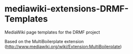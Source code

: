 mediawiki-extensions-DRMF-Templates
===================================

MediaWiki page templates for the DRMF project

Based on the MultiBoilerplate extension (http://www.mediawiki.org/wiki/Extension:MultiBoilerplate)